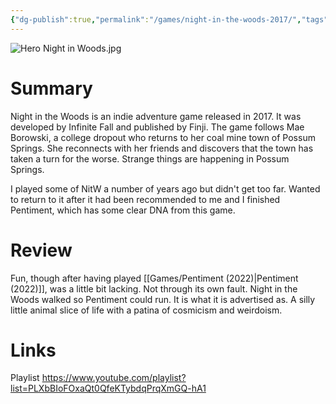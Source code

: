 ```yaml
---
{"dg-publish":true,"permalink":"/games/night-in-the-woods-2017/","tags":["LP"],"created":"2023-12-29","updated":"2024-08-05"}
---
```



![Hero Night in Woods.jpg](/img/user/Attachments/Hero%20Night%20in%20Woods.jpg)

# Summary

Night in the Woods is an indie adventure game released in 2017. It was developed by Infinite Fall and published by Finji. The game follows Mae Borowski, a college dropout who returns to her coal mine town of Possum Springs. She reconnects with her friends and discovers that the town has taken a turn for the worse. Strange things are happening in Possum Springs.

I played some of NitW a number of years ago but didn't get too far. Wanted to return to it after it had been recommended to me and I finished Pentiment, which has some clear DNA from this game.

# Review

Fun, though after having played [[Games/Pentiment (2022)\|Pentiment (2022)]], was a little bit lacking. Not through its own fault. Night in the Woods walked so Pentiment could run. It is what it is advertised as. A silly little animal slice of life with a patina of cosmicism and weirdoism.

# Links

Playlist https://www.youtube.com/playlist?list=PLXbBIoFOxaQt0QfeKTybdqPrqXmGQ-hA1
